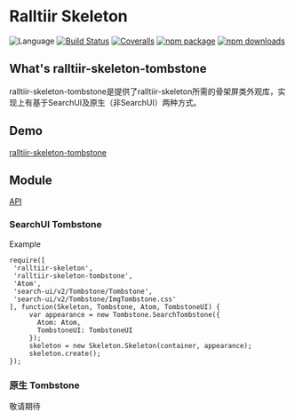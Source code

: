 # Ralltiir Skeleton
![Language](https://img.shields.io/badge/-TypeScript-blue.svg)
[![Build Status](https://travis-ci.org/ralltiir/ralltiir-skeleton-tombstone.svg?branch=master)](https://travis-ci.org/ralltiir/ralltiir-skeleton-tombstone)
[![Coveralls](https://img.shields.io/coveralls/ralltiir/ralltiir-skeleton-tombstone.svg)](https://coveralls.io/github/ralltiir/ralltiir-skeleton-tombstone)
[![npm package](https://img.shields.io/npm/v/ralltiir-skeleton-tombstone.svg)](https://www.npmjs.org/package/ralltiir-skeleton-tombstone)
[![npm downloads](http://img.shields.io/npm/dm/ralltiir-skeleton-tombstone.svg)](https://www.npmjs.org/package/ralltiir-skeleton-tombstone)

## What's ralltiir-skeleton-tombstone
ralltiir-skeleton-tombstone是提供了ralltiir-skeleton所需的骨架屏类外观库，实现上有基于SearchUI及原生（非SearchUI）两种方式。

## Demo
[ralltiir-skeleton-tombstone](https://ralltiir.github.io/ralltiir-skeleton-tombstone/demo/)

## Module

[API](https://ralltiir.github.io/ralltiir-skeleton-tombstone/)

### SearchUI Tombstone

Example

```
require([
 'ralltiir-skeleton',
 'ralltiir-skeleton-tombstone',
 'Atom',
 'search-ui/v2/Tombstone/Tombstone',
 'search-ui/v2/Tombstone/ImgTombstone.css'
], function(Skeleton, Tombstone, Atom, TombstoneUI) {
     var appearance = new Tombstone.SearchTombstone({
       Atom: Atom,
       TombstoneUI: TombstoneUI
     });
     skeleton = new Skeleton.Skeleton(container, appearance);
     skeleton.create();
});

```

### 原生 Tombstone

敬请期待

